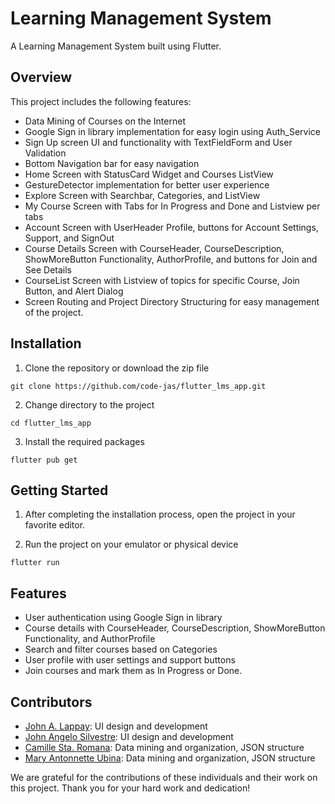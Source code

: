 # Learning Management System

A Learning Management System built using Flutter.

## Overview

This project includes the following features:

- Data Mining of Courses on the Internet
- Google Sign in library implementation for easy login using Auth_Service
- Sign Up screen UI and functionality with TextFieldForm and User Validation
- Bottom Navigation bar for easy navigation
- Home Screen with StatusCard Widget and Courses ListView
- GestureDetector implementation for better user experience
- Explore Screen with Searchbar, Categories, and ListView
- My Course Screen with Tabs for In Progress and Done and Listview per tabs
- Account Screen with UserHeader Profile, buttons for Account Settings, Support, and SignOut
- Course Details Screen with CourseHeader, CourseDescription, ShowMoreButton Functionality, AuthorProfile, and buttons for Join and See Details
- CourseList Screen with Listview of topics for specific Course, Join Button, and Alert Dialog
- Screen Routing and Project Directory Structuring for easy management of the project.

## Installation

1. Clone the repository or download the zip file
```
git clone https://github.com/code-jas/flutter_lms_app.git
```

2. Change directory to the project
```
cd flutter_lms_app
```

3. Install the required packages
```
flutter pub get
```

## Getting Started

1. After completing the installation process, open the project in your favorite editor.

2. Run the project on your emulator or physical device
```
flutter run
```

## Features

- User authentication using Google Sign in library
- Course details with CourseHeader, CourseDescription, ShowMoreButton Functionality, and AuthorProfile
- Search and filter courses based on Categories
- User profile with user settings and support buttons
- Join courses and mark them as In Progress or Done.

## Contributors

- [John A. Lappay](https://github.com/supremoods): UI design and development
- [John Angelo Silvestre](https://github.com/code-jas): UI design and development
- [Camille Sta. Romana](https://github.com/camieller): Data mining and organization, JSON structure
- [Mary Antonnette Ubina](https://github.com/maubina): Data mining and organization, JSON structure

We are grateful for the contributions of these individuals and their work on this project. Thank you for your hard work and dedication!